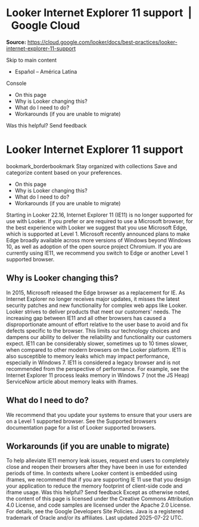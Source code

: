 # Looker Internet Explorer 11 support  |  Google Cloud

**Source:** https://cloud.google.com/looker/docs/best-practices/looker-internet-explorer-11-support

Skip to main content 
  * Español – América Latina

Console 


  * On this page
  * Why is Looker changing this?
  * What do I need to do?
  * Workarounds (if you are unable to migrate)




Was this helpful?
Send feedback 
#  Looker Internet Explorer 11 support
bookmark_borderbookmark Stay organized with collections  Save and categorize content based on your preferences.
  * On this page
  * Why is Looker changing this?
  * What do I need to do?
  * Workarounds (if you are unable to migrate)


Starting in Looker 22.16, Internet Explorer 11 (IE11) is no longer supported for use with Looker. If you prefer or are required to use a Microsoft browser, for the best experience with Looker we suggest that you use Microsoft Edge, which is supported at Level 1. 
Microsoft recently announced plans to make Edge broadly available across more versions of Windows beyond Windows 10, as well as adoption of the open source project Chromium. 
If you are currently using IE11, we recommend you switch to Edge or another Level 1 supported browser. 
## Why is Looker changing this?
In 2015, Microsoft released the Edge browser as a replacement for IE. As Internet Explorer no longer receives major updates, it misses the latest security patches and new functionality for complex web apps like Looker. 
Looker strives to deliver products that meet our customers' needs. The increasing gap between IE11 and all other browsers has caused a disproportionate amount of effort relative to the user base to avoid and fix defects specific to the browser. This limits our technology choices and dampens our ability to deliver the reliability and functionality our customers expect. 
IE11 can be considerably slower, sometimes up to 10 times slower, when compared to other modern browsers on the Looker platform. IE11 is also susceptible to memory leaks which may impact performance, especially in Windows 7. IE11 is considered a legacy browser and is not recommended from the perspective of performance. For example, see the Internet Explorer 11 process leaks memory in Windows 7 (not the JS Heap) ServiceNow article about memory leaks with iframes. 
## What do I need to do?
We recommend that you update your systems to ensure that your users are on a Level 1 supported browser. See the Supported browsers documentation page for a list of Looker supported browsers. 
## Workarounds (if you are unable to migrate)
To help alleviate IE11 memory leak issues, request end users to completely close and reopen their browsers after they have been in use for extended periods of time. 
In contexts where Looker content is embedded using iframes, we recommend that if you are supporting IE 11 use that you design your application to reduce the memory footprint of client-side code and iframe usage. 
Was this helpful?
Send feedback 
Except as otherwise noted, the content of this page is licensed under the Creative Commons Attribution 4.0 License, and code samples are licensed under the Apache 2.0 License. For details, see the Google Developers Site Policies. Java is a registered trademark of Oracle and/or its affiliates.
Last updated 2025-07-22 UTC.


